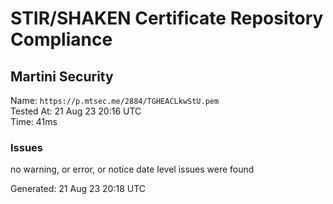 # STIR/SHAKEN Certificate Repository Compliance

## Martini Security

Name: `https://p.mtsec.me/2884/TGHEACLkwStU.pem`\
Tested At: 21 Aug 23 20:16 UTC\
Time: 41ms

### Issues

no warning, or error, or notice date level issues were found

Generated: 21 Aug 23 20:18 UTC